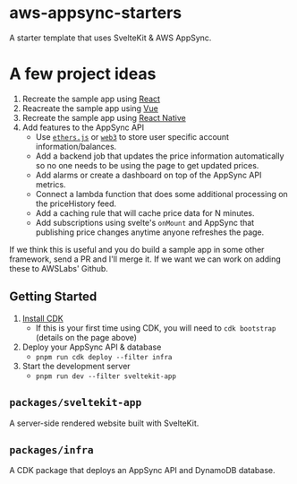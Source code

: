 # aws-appsync-starters

A starter template that uses SvelteKit & AWS AppSync.

# A few project ideas

1. Recreate the sample app using [React](https://reactjs.org/)
2. Reacreate the sample app using [Vue](https://vuejs.org/)
3. Recreate the sample app using [React Native](https://reactnative.dev/)
4. Add features to the AppSync API
    - Use [`ethers.js`](https://docs.ethers.io/v5/) or [`web3`](https://web3js.readthedocs.io/en/v1.3.4/) to store user specific account information/balances.
    - Add a backend job that updates the price information automatically so no one needs to be using the page to get updated prices.
    - Add alarms or create a dashboard on top of the AppSync API metrics.
    - Connect a lambda function that does some additional processing on the priceHistory feed.
    - Add a caching rule that will cache price data for N minutes.
    - Add subscriptions using svelte's `onMount` and AppSync that publishing price changes anytime anyone refreshes the page.

If we think this is useful and you do build a sample app in some other framework, send a PR and I'll merge it. If we want
we can work on adding these to AWSLabs' Github.

## Getting Started

1. [Install CDK](https://docs.aws.amazon.com/cdk/latest/guide/getting_started.html)
    - If this is your first time using CDK, you will need to `cdk bootstrap` (details on the page above)
2. Deploy your AppSync API & database
    -  `pnpm run cdk deploy --filter infra`
3. Start the development server
    - `pnpm run dev --filter sveltekit-app`

## `packages/sveltekit-app`

A server-side rendered website built with SvelteKit.

## `packages/infra`

A CDK package that deploys an AppSync API and DynamoDB database.
